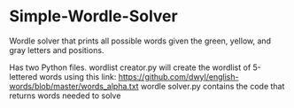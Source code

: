# Simple-Wordle-Solver
Wordle solver that prints all possible words given the green, yellow, and gray letters and positions.

Has two Python files.
wordlist creator.py will create the wordlist of 5-lettered words using this link: https://github.com/dwyl/english-words/blob/master/words_alpha.txt
wordle solver.py contains the code that returns words needed to solve

